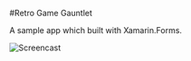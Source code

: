 #Retro Game Gauntlet

A sample app which built with Xamarin.Forms.

![Screencast](media/iphone.gif)
